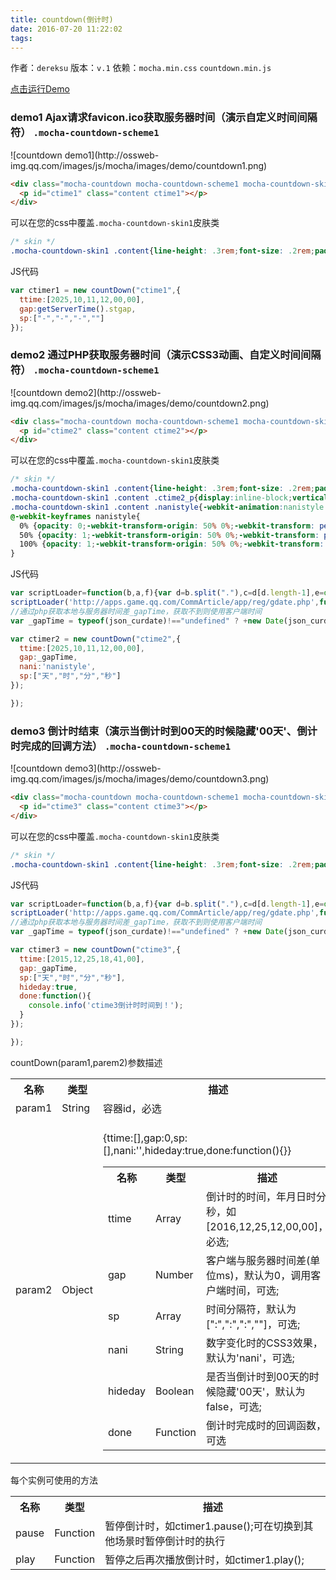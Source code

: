 ```yaml
---
title: countdown(倒计时)
date: 2016-07-20 11:22:02
tags:
---
```


作者：`dereksu`
版本：`v.1`
依赖：`mocha.min.css` `countdown.min.js`
<div class="demo-qrcode"><a id="QRcode" href="http://tgideas.github.io/mocha/demo/countdown/demo.html" target="_blank">点击运行Demo</a></div>

### **demo1 Ajax请求favicon.ico获取服务器时间（演示自定义时间间隔符）** `.mocha-countdown-scheme1`

<div class="demo-preview">
![countdown demo1](http://ossweb-img.qq.com/images/js/mocha/images/demo/countdown1.png)

``` html
<div class="mocha-countdown mocha-countdown-scheme1 mocha-countdown-skin1">
  <p id="ctime1" class="content ctime1"></p>
</div>
```

可以在您的css中覆盖`.mocha-countdown-skin1`皮肤类
``` css
/* skin */
.mocha-countdown-skin1 .content{line-height: .3rem;font-size: .2rem;padding: .2rem .04rem;display: inline-block;letter-spacing: .01rem;background-color:#4e4e4e;color:#fff;}
```

JS代码
```js
var ctimer1 = new countDown("ctime1",{
  ttime:[2025,10,11,12,00,00],
  gap:getServerTime().stgap,
  sp:["-","-","-",""]
});
```
</div>

### **demo2 通过PHP获取服务器时间（演示CSS3动画、自定义时间间隔符）** `.mocha-countdown-scheme1`

<div class="demo-preview">
![countdown demo2](http://ossweb-img.qq.com/images/js/mocha/images/demo/countdown2.png)

``` html
<div class="mocha-countdown mocha-countdown-scheme1 mocha-countdown-skin1">
  <p id="ctime2" class="content ctime2"></p>
</div>
```

可以在您的css中覆盖`.mocha-countdown-skin1`皮肤类
``` css
/* skin */
.mocha-countdown-skin1 .content{line-height: .3rem;font-size: .2rem;padding: .2rem .04rem;display: inline-block;letter-spacing: .01rem;background-color:#4e4e4e;color:#fff;}
.mocha-countdown-skin1 .content .ctime2_p{display:inline-block;vertical-align:middle;margin:0 .01rem;width:.16rem;height:.4rem;line-height:.4rem;overflow:hidden;text-align:center;color:#4e4e4e;border:1px solid #eee;border-radius:.05rem;background:#fff;box-shadow:3px 3px 7px rgba(0,0,0,0.3)}
.mocha-countdown-skin1 .content .nanistyle{-webkit-animation:nanistyle 0.8s;}
@-webkit-keyframes nanistyle{
  0% {opacity: 0;-webkit-transform-origin: 50% 0%;-webkit-transform: perspective(800px) rotateX(90deg);}
  50% {opacity: 1;-webkit-transform-origin: 50% 0%;-webkit-transform: perspective(800px) rotateX(-20deg);}
  100% {opacity: 1;-webkit-transform-origin: 50% 0%;-webkit-transform: perspective(800px) rotateX(0deg);}
}
```

JS代码
```js
var scriptLoader=function(b,a,f){var d=b.split("."),c=d[d.length-1],e=document.createElement("script"),g="src";e.setAttribute(g,b);document.body.appendChild(e);e.onload=function(){if(typeof a=="function"){if(typeof f!="undefined"){a(f)}else{a()}}};e.onerror=function(){}};
scriptLoader('http://apps.game.qq.com/CommArticle/app/reg/gdate.php',function(){
//通过php获取本地与服务器时间差_gapTime，获取不到则使用客户端时间
var _gapTime = typeof(json_curdate)!=="undefined" ? +new Date(json_curdate.replace(/-/g,"/"))-(+new Date()) : 0;

var ctimer2 = new countDown("ctime2",{
  ttime:[2025,10,11,12,00,00],
  gap:_gapTime,
  nani:'nanistyle',
  sp:["天","时","分","秒"]
});

});
```
</div>

### **demo3 倒计时结束（演示当倒计时到00天的时候隐藏'00天'、倒计时完成的回调方法）** `.mocha-countdown-scheme1`

<div class="demo-preview">
![countdown demo3](http://ossweb-img.qq.com/images/js/mocha/images/demo/countdown3.png)

``` html
<div class="mocha-countdown mocha-countdown-scheme1 mocha-countdown-skin1">
  <p id="ctime3" class="content ctime3"></p>
</div>
```

可以在您的css中覆盖`.mocha-countdown-skin1`皮肤类
``` css
/* skin */
.mocha-countdown-skin1 .content{line-height: .3rem;font-size: .2rem;padding: .2rem .04rem;display: inline-block;letter-spacing: .01rem;background-color:#4e4e4e;color:#fff;}
```

JS代码
```js
var scriptLoader=function(b,a,f){var d=b.split("."),c=d[d.length-1],e=document.createElement("script"),g="src";e.setAttribute(g,b);document.body.appendChild(e);e.onload=function(){if(typeof a=="function"){if(typeof f!="undefined"){a(f)}else{a()}}};e.onerror=function(){}};
scriptLoader('http://apps.game.qq.com/CommArticle/app/reg/gdate.php',function(){
//通过php获取本地与服务器时间差_gapTime，获取不到则使用客户端时间
var _gapTime = typeof(json_curdate)!=="undefined" ? +new Date(json_curdate.replace(/-/g,"/"))-(+new Date()) : 0;

var ctimer3 = new countDown("ctime3",{
  ttime:[2015,12,25,18,41,00],
  gap:_gapTime,
  sp:["天","时","分","秒"],
  hideday:true,
  done:function(){
    console.info('ctime3倒计时时间到！');
  }
});

});
```

countDown(param1,parem2)参数描述
<table class="table table-bordered table-striped table-condensed"><tr><th>名称</th><th>类型</th><th>描述</th></tr><tr><td>param1</td><td>String</td><td>容器id，必选</td></tr><tr><td>param2</td><td>Object</td><td><br>{ttime:[],gap:0,sp:[],nani:'',hideday:true,done:function(){}}<table class="table table-bordered table-striped table-condensed"><tr><th>名称</th><th>类型</th><th>描述</th></tr><tr><td>ttime</td><td>Array</td><td>倒计时的时间，年月日时分秒，如[2016,12,25,12,00,00]，必选;</td></tr><tr><td>gap</td><td>Number</td><td>客户端与服务器时间差(单位ms)，默认为0，调用客户端时间，可选;</td></tr><tr><td>sp</td><td>Array</td><td>时间分隔符，默认为[":",":",":",""]，可选;</td></tr><tr><td>nani</td><td>String</td><td>数字变化时的CSS3效果，默认为'nani'，可选;</td></tr><tr><td>hideday</td><td>Boolean</td><td>是否当倒计时到00天的时候隐藏'00天'，默认为false，可选;</td></tr><tr><td>done</td><td>Function</td><td>倒计时完成时的回调函数，可选</td></tr></table></td></tr></table>

每个实例可使用的方法
<table class="table table-bordered table-striped table-condensed"><tr><th>名称</th><th>类型</th><th>描述</th></tr><tr><td>pause</td><td>Function</td><td>暂停倒计时，如ctimer1.pause();可在切换到其他场景时暂停倒计时的执行</td></tr><tr><td>play</td><td>Function</td><td>暂停之后再次播放倒计时，如ctimer1.play();</td></tr></table>
</div>
